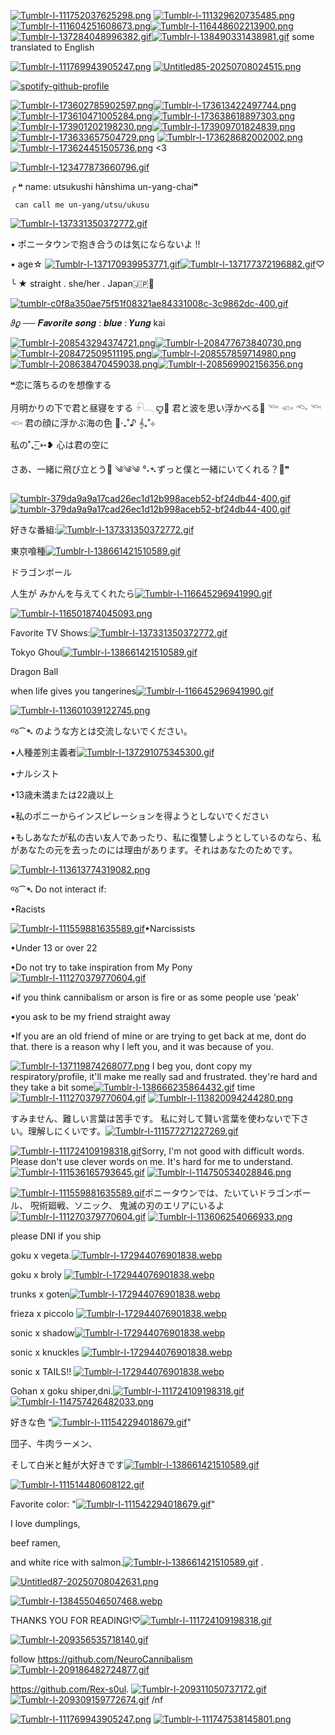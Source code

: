 [![Tumblr-l-111752037625298.png](https://i.postimg.cc/d0LtK4Pr/Tumblr-l-111752037625298.png)](https://postimg.cc/nsft4KLh)
[![Tumblr-l-111329620735485.png](https://i.postimg.cc/HnTqTkcR/Tumblr-l-111329620735485.png)](https://postimg.cc/HcPZ2Ht9)[![Tumblr-l-111604251608673.png](https://i.postimg.cc/3xkP86N8/Tumblr-l-111604251608673.png)](https://postimg.cc/pmt0ksK4)[![Tumblr-l-116448602213900.png](https://i.postimg.cc/kXcPTZYw/Tumblr-l-116448602213900.png)](https://postimg.cc/bss5J6h2)[![Tumblr-l-137284048996382.gif](https://i.postimg.cc/Twcn7Fhj/Tumblr-l-137284048996382.gif)](https://postimg.cc/R6N3qP7q)[![Tumblr-l-138490331438981.gif](https://i.postimg.cc/cHqN9kPJ/Tumblr-l-138490331438981.gif)](https://postimg.cc/QBqPVm8L) some translated to English 

[![Tumblr-l-111769943905247.png](https://i.postimg.cc/Gt35Zg61/Tumblr-l-111769943905247.png)](https://postimg.cc/62ScZc9H)
[![Untitled85-20250708024515.png](https://i.postimg.cc/Qt8mt9mQ/Untitled85-20250708024515.png)](https://postimg.cc/R3YKp0jh)
  
[![spotify-github-profile](https://spotify-github-profile.kittinanx.com/api/view?uid=31tdufoky5w4wbjdcm4c3oiecmwm&cover_image=true&theme=novatorem&show_offline=true&background_color=99b4ff&interchange=false&bar_color=45458f&bar_color_cover=false)](https://github.com/kittinan/spotify-github-profile)


[![Tumblr-l-173602785902597.png](https://i.postimg.cc/90kcHQqV/Tumblr-l-173602785902597.png)](https://postimg.cc/m17vQRw6)[![Tumblr-l-173613422497744.png](https://i.postimg.cc/JzvKHVjn/Tumblr-l-173613422497744.png)](https://postimg.cc/nXKqNWRb)[![Tumblr-l-173610471005284.png](https://i.postimg.cc/3RMLV5w6/Tumblr-l-173610471005284.png)](https://postimg.cc/Ny472nm7)[![Tumblr-l-173638618897303.png](https://i.postimg.cc/DwYtwMCf/Tumblr-l-173638618897303.png)](https://postimg.cc/RWKPPX52)[![Tumblr-l-173901202198230.png](https://i.postimg.cc/tRtwxTrM/Tumblr-l-173901202198230.png)](https://postimg.cc/F1zTt9Xy)[![Tumblr-l-173909701824839.png](https://i.postimg.cc/Ls1066Yv/Tumblr-l-173909701824839.png)](https://postimg.cc/sB3JTzJZ)[![Tumblr-l-173633657504729.png](https://i.postimg.cc/W3Jqhz0W/Tumblr-l-173633657504729.png)](https://postimg.cc/hzctYSyT) [![Tumblr-l-173628682002002.png](https://i.postimg.cc/ZqndzVnh/Tumblr-l-173628682002002.png)](https://postimg.cc/GB02kPvM) [![Tumblr-l-173624451505736.png](https://i.postimg.cc/dtRd2hpg/Tumblr-l-173624451505736.png)](https://postimg.cc/svXvygVJ) <3


[![Tumblr-l-123477873660796.gif](https://i.postimg.cc/MHbP6nnR/Tumblr-l-123477873660796.gif)](https://postimg.cc/FkzgGsgs)






╭ ❝ name: utsukushi hānshima un-yang-chai❞
   
     can call me un-yang/utsu/ukusu
[![Tumblr-l-137331350372772.gif](https://i.postimg.cc/pdRTGTj7/Tumblr-l-137331350372772.gif)](https://postimg.cc/pmcRyPqY)
 
•   ポニータウンで抱き合うのは気にならないよ  !!

 • age☆ [![Tumblr-l-137170939953771.gif](https://i.postimg.cc/brNkKg27/Tumblr-l-137170939953771.gif)](https://postimg.cc/5YTXzwgg)[![Tumblr-l-137177372196882.gif](https://i.postimg.cc/024DBp54/Tumblr-l-137177372196882.gif)](https://postimg.cc/6yd874vV)♡

╰ ★ straight . she/her . Japan🇯🇵🥢

[![tumblr-c0f8a350ae75f51f08321ae84331008c-3c9862dc-400.gif](https://i.postimg.cc/3NHtTS6w/tumblr-c0f8a350ae75f51f08321ae84331008c-3c9862dc-400.gif)](https://postimg.cc/Pp2Wb4dG)

𝜗𝜚 ──   𝑭𝒂𝒗𝒐𝒓𝒊𝒕𝒆 𝒔𝒐𝒏𝒈 : 𝒃𝒍𝒖𝒆 : 𝒀𝒖𝒏𝒈 kai





[![Tumblr-l-208543294374721.png](https://i.postimg.cc/3JQvCdV2/Tumblr-l-208543294374721.png)](https://postimg.cc/xqg89T0d)[![Tumblr-l-208477673840730.png](https://i.postimg.cc/tTLVcTTQ/Tumblr-l-208477673840730.png)](https://postimg.cc/cgBHgdwX)[![Tumblr-l-208472509511195.png](https://i.postimg.cc/CL84wyTs/Tumblr-l-208472509511195.png)](https://postimg.cc/gnYhKT0x)[![Tumblr-l-208557859714980.png](https://i.postimg.cc/c45NGnWn/Tumblr-l-208557859714980.png)](https://postimg.cc/kB8HxDBJ)[![Tumblr-l-208638470459038.png](https://i.postimg.cc/cLQTMpFL/Tumblr-l-208638470459038.png)](https://postimg.cc/xX1K94rw)[![Tumblr-l-208569902156356.png](https://i.postimg.cc/Nf2dL9TT/Tumblr-l-208569902156356.png)](https://postimg.cc/crZRbJF4)

❝恋に落ちるのを想像する

月明かりの下で君と昼寝をする
𓍯𓂃ꨄ︎🪸
君と波を思い浮かべる🪼
𓆝 𓆟 𓆞 𓆝 𓆟
君の顔に浮かぶ海の色
🪷‧₊˚♪ 𝄞₊˚⊹

私の˚₊· ͟͟͞͞➳❥ 心は君の空に

さあ、一緒に飛び立とう🪽
༄༄༄
°˖➴ずっと僕と一緒にいてくれる？🌹❞

[![tumblr-379da9a9a17cad26ec1d12b998aceb52-bf24db44-400.gif](https://i.postimg.cc/h4pmgZN3/tumblr-379da9a9a17cad26ec1d12b998aceb52-bf24db44-400.gif)](https://postimg.cc/BtPbBpSx)[![tumblr-379da9a9a17cad26ec1d12b998aceb52-bf24db44-400.gif](https://i.postimg.cc/h4pmgZN3/tumblr-379da9a9a17cad26ec1d12b998aceb52-bf24db44-400.gif)](https://postimg.cc/BtPbBpSx)

好きな番組:[![Tumblr-l-137331350372772.gif](https://i.postimg.cc/pdRTGTj7/Tumblr-l-137331350372772.gif)](https://postimg.cc/pmcRyPqY)

東京喰種[![Tumblr-l-138661421510589.gif](https://i.postimg.cc/ydFCwXzy/Tumblr-l-138661421510589.gif)](https://postimg.cc/gXk7hhjx)


ドラゴンボール


人生が
みかんを与えてくれたら[![Tumblr-l-116645296941990.gif](https://i.postimg.cc/gk92CfDW/Tumblr-l-116645296941990.gif)](https://postimg.cc/vDzy92kq)

[![Tumblr-l-116501874045093.png](https://i.postimg.cc/HsJkRT53/Tumblr-l-116501874045093.png)](https://postimg.cc/6yXKGJMG)

Favorite TV Shows:[![Tumblr-l-137331350372772.gif](https://i.postimg.cc/pdRTGTj7/Tumblr-l-137331350372772.gif)](https://postimg.cc/pmcRyPqY)

 Tokyo Ghoul[![Tumblr-l-138661421510589.gif](https://i.postimg.cc/ydFCwXzy/Tumblr-l-138661421510589.gif)](https://postimg.cc/gXk7hhjx)


Dragon Ball


when life 
gives
you tangerines[![Tumblr-l-116645296941990.gif](https://i.postimg.cc/gk92CfDW/Tumblr-l-116645296941990.gif)](https://postimg.cc/vDzy92kq)

[![Tumblr-l-113601039122745.png](https://i.postimg.cc/K8yxWxJX/Tumblr-l-113601039122745.png)](https://postimg.cc/Yh85Gc58)

જ⁀➴ のような方とは交流しないでください。

•人種差別主義者[![Tumblr-l-137291075345300.gif](https://i.postimg.cc/zvsDnX5x/Tumblr-l-137291075345300.gif)](https://postimg.cc/n91txxXm)


•ナルシスト


•13歳未満または22歳以上


•私のポニーからインスピレーションを得ようとしないでください


•もしあなたが私の古い友人であったり、私に復讐しようとしているのなら、私があなたの元を去ったのには理由があります。それはあなたのためです。


[![Tumblr-l-113613774319082.png](https://i.postimg.cc/hjJGBMmN/Tumblr-l-113613774319082.png)](https://postimg.cc/BL035TMC)


જ⁀➴ Do not interact if:

•Racists

[![Tumblr-l-111559881635589.gif](https://i.postimg.cc/d06C1WL1/Tumblr-l-111559881635589.gif)](https://postimg.cc/QBBCYJgG)•Narcissists

•Under 13 or over 22

•Do not try to take 
inspiration from My Pony[![Tumblr-l-111270379770604.gif](https://i.postimg.cc/qvfyZhPk/Tumblr-l-111270379770604.gif)](https://postimg.cc/tY5ssTRf)

•if you think cannibalism or arson 
is fire or as some people use 'peak'

•you ask to be my friend straight away

•If you are an old friend of mine or are trying to get back at me, 
dont do that. there is a reason why I left you, 
and it was because of you.
 


[![Tumblr-l-137119874268077.png](https://i.postimg.cc/d1nTmCS4/Tumblr-l-137119874268077.png)](https://postimg.cc/mzzDTP4H)
I beg you, dont copy my respiratory/profile, 
it'll make me
really sad and frustrated. they're hard and they
take a bit some[![Tumblr-l-138666235864432.gif](https://i.postimg.cc/x85Ddf8k/Tumblr-l-138666235864432.gif)](https://postimg.cc/QKFn4rps) time[![Tumblr-l-111270379770604.gif](https://i.postimg.cc/qvfyZhPk/Tumblr-l-111270379770604.gif)](https://postimg.cc/tY5ssTRf)
[![Tumblr-l-113820094244280.png](https://i.postimg.cc/wBMqXFw3/Tumblr-l-113820094244280.png)](https://postimg.cc/2qpNmdRf)

すみません、難しい言葉は苦手です。
私に対して賢い言葉を使わないで下さい。理解しにくいです。[![Tumblr-l-111577271227269.gif](https://i.postimg.cc/W3cyN1qj/Tumblr-l-111577271227269.gif)](https://postimg.cc/jWvcvKhk)

[![Tumblr-l-111724109198318.gif](https://i.postimg.cc/YCJnRC3g/Tumblr-l-111724109198318.gif)](https://postimg.cc/Hr99sHFs)Sorry, I'm not good with difficult words.
 Please don't use clever words on me. 
It's hard for me to understand.
[![Tumblr-l-111536165793645.gif](https://i.postimg.cc/7hYmhGHv/Tumblr-l-111536165793645.gif)](https://postimg.cc/wyZhbBRF)
[![Tumblr-l-114750534028846.png](https://i.postimg.cc/Hx39qYQ6/Tumblr-l-114750534028846.png)](https://postimg.cc/jwwfNr3f)

[![Tumblr-l-111559881635589.gif](https://i.postimg.cc/d06C1WL1/Tumblr-l-111559881635589.gif)](https://postimg.cc/QBBCYJgG)ポニータウンでは、たいていドラゴンボール、
呪術廻戦、ソニック、
鬼滅の刃のエリアにいるよ[![Tumblr-l-111270379770604.gif](https://i.postimg.cc/qvfyZhPk/Tumblr-l-111270379770604.gif)](https://postimg.cc/tY5ssTRf)
[![Tumblr-l-113606254066933.png](https://i.postimg.cc/9MzpZ4Ry/Tumblr-l-113606254066933.png)](https://postimg.cc/5YdLM2mt)

please DNI if you ship

goku x vegeta.[![Tumblr-l-172944076901838.webp](https://i.postimg.cc/k5QNVrTx/Tumblr-l-172944076901838.webp)](https://postimg.cc/5HtQGrd0) 

goku x broly [![Tumblr-l-172944076901838.webp](https://i.postimg.cc/k5QNVrTx/Tumblr-l-172944076901838.webp)](https://postimg.cc/5HtQGrd0)

trunks x goten[![Tumblr-l-172944076901838.webp](https://i.postimg.cc/k5QNVrTx/Tumblr-l-172944076901838.webp)](https://postimg.cc/5HtQGrd0)

frieza x piccolo [![Tumblr-l-172944076901838.webp](https://i.postimg.cc/k5QNVrTx/Tumblr-l-172944076901838.webp)](https://postimg.cc/5HtQGrd0)

sonic x shadow[![Tumblr-l-172944076901838.webp](https://i.postimg.cc/k5QNVrTx/Tumblr-l-172944076901838.webp)](https://postimg.cc/5HtQGrd0)

sonic x knuckles [![Tumblr-l-172944076901838.webp](https://i.postimg.cc/k5QNVrTx/Tumblr-l-172944076901838.webp)](https://postimg.cc/5HtQGrd0)

sonic x TAILS!! [![Tumblr-l-172944076901838.webp](https://i.postimg.cc/k5QNVrTx/Tumblr-l-172944076901838.webp)](https://postimg.cc/5HtQGrd0) 

Gohan x goku shiper,dni.[![Tumblr-l-111724109198318.gif](https://i.postimg.cc/YCJnRC3g/Tumblr-l-111724109198318.gif)](https://postimg.cc/Hr99sHFs)
[![Tumblr-l-114757426482033.png](https://i.postimg.cc/PJjCh9jN/Tumblr-l-114757426482033.png)](https://postimg.cc/VrKfW75c)



好きな色 "[![Tumblr-l-111542294018679.gif](https://i.postimg.cc/mDGLF965/Tumblr-l-111542294018679.gif)](https://postimg.cc/zL0ZsyNC)"

団子、牛肉ラーメン、

そして白米と鮭が大好きです[![Tumblr-l-138661421510589.gif](https://i.postimg.cc/ydFCwXzy/Tumblr-l-138661421510589.gif)](https://postimg.cc/gXk7hhjx)

[![Tumblr-l-111514480608122.gif](https://i.postimg.cc/VNZhxPXB/Tumblr-l-111514480608122.gif)](https://postimg.cc/2qvTWJcV)


Favorite color: "[![Tumblr-l-111542294018679.gif](https://i.postimg.cc/mDGLF965/Tumblr-l-111542294018679.gif)](https://postimg.cc/zL0ZsyNC)"

I love dumplings,
 
beef ramen, 

and white rice 
with salmon.[![Tumblr-l-138661421510589.gif](https://i.postimg.cc/ydFCwXzy/Tumblr-l-138661421510589.gif)](https://postimg.cc/gXk7hhjx)
. 

[![Untitled87-20250708042631.png](https://i.postimg.cc/P55Jy1yp/Untitled87-20250708042631.png)](https://postimg.cc/nCNncj6p)

[![Tumblr-l-138455046507468.webp](https://i.postimg.cc/y8k4VzHd/Tumblr-l-138455046507468.webp)](https://postimg.cc/G4wSQV9w)

THANKS YOU FOR READING!♡[![Tumblr-l-111724109198318.gif](https://i.postimg.cc/YCJnRC3g/Tumblr-l-111724109198318.gif)](https://postimg.cc/Hr99sHFs)

[![Tumblr-l-209356535718140.gif](https://i.postimg.cc/66PNDZtG/Tumblr-l-209356535718140.gif)](https://postimg.cc/Sjc59JXy)

follow https://github.com/NeuroCannibalism  [![Tumblr-l-209186482724877.gif](https://i.postimg.cc/1Xv4Q3R3/Tumblr-l-209186482724877.gif)](https://postimg.cc/4HhXvZhD)
       
https://github.com/Rex-s0ul. [![Tumblr-l-209311050737172.gif](https://i.postimg.cc/0yQDrhh4/Tumblr-l-209311050737172.gif)](https://postimg.cc/4mDmS2fv)[![Tumblr-l-209309159772674.gif](https://i.postimg.cc/JhHX5Zrc/Tumblr-l-209309159772674.gif)](https://postimg.cc/wtH36ts7) /nf

[![Tumblr-l-111769943905247.png](https://i.postimg.cc/Gt35Zg61/Tumblr-l-111769943905247.png)](https://postimg.cc/62ScZc9H)
[![Tumblr-l-111747538145801.png](https://i.postimg.cc/tC9LnkR6/Tumblr-l-111747538145801.png)](https://postimg.cc/BtwhdxKZ)

